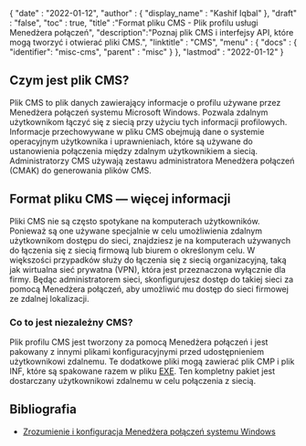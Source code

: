 {
  "date" : "2022-01-12",
  "author" : {
    "display_name" : "Kashif Iqbal"
},
  "draft" : "false",
  "toc" : true,
  "title" :"Format pliku CMS - Plik profilu usługi Menedżera połączeń",
  "description":"Poznaj plik CMS i interfejsy API, które mogą tworzyć i otwierać pliki CMS.",
  "linktitle" : "CMS",
  "menu" : {
    "docs" : {
      "identifier": "misc-cms",
      "parent" : "misc"
}
},
  "lastmod" : "2022-01-12"
}

## Czym jest plik CMS?

Plik CMS to plik danych zawierający informacje o profilu używane przez Menedżera połączeń systemu Microsoft Windows. Pozwala zdalnym użytkownikom łączyć się z siecią przy użyciu tych informacji profilowych. Informacje przechowywane w pliku CMS obejmują dane o systemie operacyjnym użytkownika i uprawnieniach, które są używane do ustanowienia połączenia między zdalnym użytkownikiem a siecią. Administratorzy CMS używają zestawu administratora Menedżera połączeń (CMAK) do generowania plików CMS.

## Format pliku CMS — więcej informacji

Pliki CMS nie są często spotykane na komputerach użytkowników. Ponieważ są one używane specjalnie w celu umożliwienia zdalnym użytkownikom dostępu do sieci, znajdziesz je na komputerach używanych do łączenia się z siecią firmową lub biurem o określonym celu. W większości przypadków służy do łączenia się z siecią organizacyjną, taką jak wirtualna sieć prywatna (VPN), która jest przeznaczona wyłącznie dla firmy. Będąc administratorem sieci, skonfigurujesz dostęp do takiej sieci za pomocą Menedżera połączeń, aby umożliwić mu dostęp do sieci firmowej ze zdalnej lokalizacji.

### Co to jest niezależny CMS?

Plik profilu CMS jest tworzony za pomocą Menedżera połączeń i jest pakowany z innymi plikami konfiguracyjnymi przed udostępnieniem użytkownikowi zdalnemu. Te dodatkowe pliki mogą zawierać plik CMP i plik INF, które są spakowane razem w pliku [EXE](/pl/executable/exe/). Ten kompletny pakiet jest dostarczany użytkownikowi zdalnemu w celu połączenia z siecią.

## Bibliografia

* [Zrozumienie i konfiguracja Menedżera połączeń systemu Windows](https://learn.microsoft.com/en-us/windows-hardware/drivers/mobilebroadband/understanding-and-configuring-windows-connection-manager)


